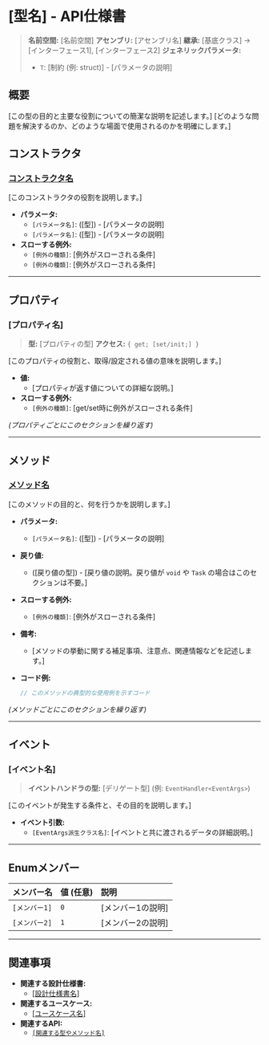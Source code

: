 # [型名] - API仕様書

<!-- 例: IBuffer<T> -->

> **名前空間:** [名前空間] **アセンブリ:** [アセンブリ名] **継承:** [基底クラス]
> -> [インターフェース1], [インターフェース2] **ジェネリックパラメータ:**
>
> - `T`: [制約 (例: struct)] - [パラメータの説明]

## 概要

[この型の目的と主要な役割についての簡潔な説明を記述します。]
[どのような問題を解決するのか、どのような場面で使用されるのかを明確にします。]

## コンストラクタ

<!-- クラスの場合に記述 -->

### [コンストラクタ名]([引数リスト])

[このコンストラクタの役割を説明します。]

- **パラメータ:**
  - `[パラメータ名]`: ([型]) - [パラメータの説明]
  - `[パラメータ名]`: ([型]) - [パラメータの説明]
- **スローする例外:**
  - `[例外の種類]`: [例外がスローされる条件]
  - `[例外の種類]`: [例外がスローされる条件]

---

## プロパティ

### [プロパティ名]

> **型:** [プロパティの型] **アクセス:** `{ get; [set/init;] }`

[このプロパティの役割と、取得/設定される値の意味を説明します。]

- **値:**
  - [プロパティが返す値についての詳細な説明。]
- **スローする例外:**
  - `[例外の種類]`: [get/set時に例外がスローされる条件]

_(プロパティごとにこのセクションを繰り返す)_

---

## メソッド

### [メソッド名]([引数リスト])

[このメソッドの目的と、何を行うかを説明します。]

- **パラメータ:**
  - `[パラメータ名]`: ([型]) - [パラメータの説明]
- **戻り値:**
  - ([戻り値の型]) - [戻り値の説明。戻り値が `void` や `Task`
    の場合はこのセクションは不要。]
- **スローする例外:**
  - `[例外の種類]`: [例外がスローされる条件]
- **備考:**
  - [メソッドの挙動に関する補足事項、注意点、関連情報などを記述します。]
- **コード例:**

  ```csharp
  // このメソッドの典型的な使用例を示すコード
  ```

_(メソッドごとにこのセクションを繰り返す)_

---

## イベント

<!-- イベントがある場合に記述 -->

### [イベント名]

> **イベントハンドラの型:** [デリゲート型] (例: `EventHandler<EventArgs>`)

[このイベントが発生する条件と、その目的を説明します。]

- **イベント引数:**
  - `[EventArgs派生クラス名]`: [イベントと共に渡されるデータの詳細説明。]

---

## Enumメンバー

<!-- enumの場合に記述 -->

| メンバー名    | 値 (任意) | 説明              |
| :------------ | :-------- | :---------------- |
| `[メンバー1]` | `0`       | [メンバー1の説明] |
| `[メンバー2]` | `1`       | [メンバー2の説明] |

---

## 関連事項

- **関連する設計仕様書:**
  - [[設計仕様書名]](../../03.詳細仕様書/...)
- **関連するユースケース:**
  - [[ユースケース名]](../../05.ユースケース/...)
- **関連するAPI:**
  - [`[関連する型やメソッド名]`](./...)

